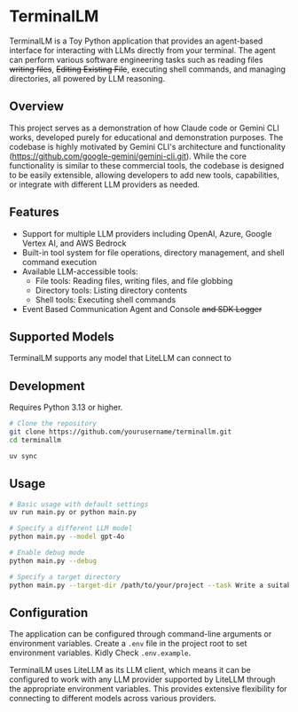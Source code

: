 # TerminalLM

TerminalLM is a Toy Python application that provides an agent-based interface for interacting with LLMs directly from your terminal. The agent can perform various software engineering tasks such as reading files ~~writing files~~, ~~Editing Existing File~~, executing shell commands, and managing directories, all powered by LLM reasoning.

## Overview

This project serves as a demonstration of how Claude code or Gemini CLI works, developed purely for educational and demonstration purposes. The codebase is highly motivated by Gemini CLI's architecture and functionality (https://github.com/google-gemini/gemini-cli.git). While the core functionality is similar to these commercial tools, the codebase is designed to be easily extensible, allowing developers to add new tools, capabilities, or integrate with different LLM providers as needed.

## Features

- Support for multiple LLM providers including OpenAI, Azure, Google Vertex AI, and AWS Bedrock
- Built-in tool system for file operations, directory management, and shell command execution
- Available LLM-accessible tools:
  - File tools: Reading files, writing files, and file globbing
  - Directory tools: Listing directory contents 
  - Shell tools: Executing shell commands
- Event Based Communication Agent and Console ~~and SDK Logger~~

## Supported Models

TerminalLM supports any model that LiteLLM can connect to

## Development

Requires Python 3.13 or higher.

```bash
# Clone the repository
git clone https://github.com/yourusername/terminallm.git
cd terminallm

uv sync 
```

## Usage

```bash
# Basic usage with default settings
uv run main.py or python main.py

# Specify a different LLM model
python main.py --model gpt-4o

# Enable debug mode
python main.py --debug

# Specify a target directory
python main.py --target-dir /path/to/your/project --task Write a suitable readme.md for the project
```

## Configuration

The application can be configured through command-line arguments or environment variables. Create a `.env` file in the project root to set environment variables. Kidly Check `.env.example`.

TerminalLM uses LiteLLM as its LLM client, which means it can be configured to work with any LLM provider supported by LiteLLM through the appropriate environment variables. This provides extensive flexibility for connecting to different models across various providers.

